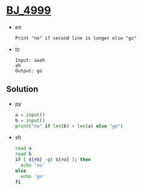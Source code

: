 # [BJ_4999](https://acmicpc.net/problem/4999)

* en

  ```en
  Print "no" if second line is longer else "go"
  ```

* tc

  ```tc
  Input: aaah
  ah
  Output: go
  ```

## Solution

* py

  ```py
  a = input()
  b = input()
  print("no" if len(b) > len(a) else "go")
  ```

* sh

  ```sh
  read a
  read b
  if [ ${#b} -gt ${#a} ]; then
    echo 'no'
  else
    echo 'go'
  fi
  ```
